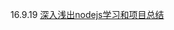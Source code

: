 
16.9.19 [深入浅出nodejs学习和项目总结](https://github.com/showzyl/my_blog/issues/1)




<!--### 基于 leancloud 的 blog-->

<!--todo list:-->


<!--font layout:-->
<!--* index article list-->
<!--* login-->

<!--backend:-->
<!--* post -->
<!--* delete-->


<!--login && register-->



